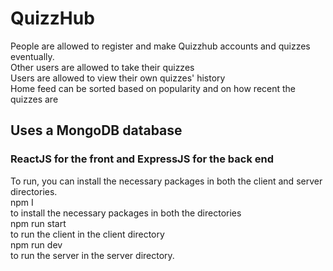# QuizzHub

People are allowed to register and make Quizzhub accounts and quizzes eventually. 
<br/>
Other users are allowed to take their quizzes
<br/>
Users are allowed to view their own quizzes' history
<br/>
Home feed can be sorted based on popularity and on how recent the quizzes are


## Uses a MongoDB database

### ReactJS for the front and ExpressJS for the back end

To run, you can install the necessary packages in both the client and server directories.
<br/>
npm I
<br/>
to install the necessary packages in both the directories
<br/>
npm run start 
<br/>
to run the client in the client directory
<br/>
npm run dev 
<br/>
to run the server in the server directory.

